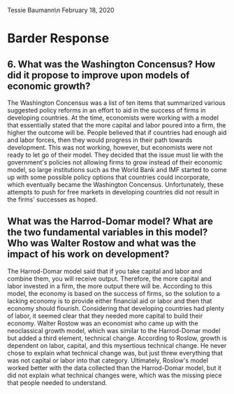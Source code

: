 Tessie Baumann\n
February 18, 2020
# Barder Response

## 6. What was the Washington Concensus? How did it propose to improve upon models of economic growth?

The Washington Concensus was a list of ten items that summarized various suggested policy reforms in an effort to aid in the success of firms in developing countries. At the time, economists were working with a model that essentially stated that the more capital and labor poured into a firm, the higher the outcome will be. People believed that if countries had enough aid and labor forces, then they would progress in their path towards development. This was not working, however, but economists were not ready to let go of their model. They decided that the issue must lie with the government's policies not allowing firms to grow instead of their economic model, so large institutions such as the World Bank and IMF started to come up with some possible policy options that countries could incorporate, which eventually became the Washington Concensus. Unfortunately, these attempts to push for free markets in developing countries did not result in the firms' successes as hoped.

## What was the Harrod-Domar model? What are the two fundamental variables in this model? Who was Walter Rostow and what was the impact of his work on development?

The Harrod-Domar model said that if you take capital and labor and combine them, you will receive output. Therefore, the more capital and labor invested in a firm, the more output there will be. According to this model, the economy is based on the success of firms, so the solution to a lacking economy is to provide either financial aid or labor and then that economy should flourish. Considering that developing countries had plenty of labor, it seemed clear that they needed more capital to build their economy. Walter Rostow was an economist who came up with the neoclassical growth model, which was similar to the Harrod-Domar model but added a third element, technical change. According to Roslow, growth is dependent on labor, capital, and this mysertious technical change. He never chose to explain what technical change was, but just threw everything that was not capital or labor into that category. Ultimately, Roslow's model worked better with the data collected than the Harrod-Domar model, but it did not explain what technical changes were, which was the missing piece that people needed to understand.
